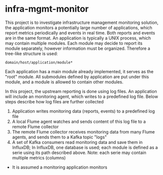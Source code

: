 # infra-mgmt-monitor

This project is to investigate infrastructure management monitoring solution, the application
monitors a potentially large number of applications, which report metrics periodically and events
in real time. Both reports and events are in the same format. An application is typically a UNIX
process, which may contain multiple modules. Each module may decide to report its module separately,
however information must be organized. Therefore a tree-like structure is used:

	domain/host/application/module*

Each application has a main module already implemented, it serves as the "root" module. All submodules
defined by application are put under this module, and a module is allowed to contain other modules.

In this project, the upstream reporting is done using log files. An application will include an 
monitoring agent, which writes to a predefined log file. Below steps describe how log files are
further collected

1. Application writes monitoring data (reports, events) to a predefined log file
2. A local Flume agent watches and sends content of this log file to a remote Flume collector
3. The remote Flume collector receives monitoring data from many Flume agents, and sends them 
to a Kafka topic "logs"
4. A set of Kafka consumers read monitoring data and save them in InfluxDB; In InfluxDB, one database
is used; each module is defined as a serie using its path described above. Note: each serie may
contain multiple metrics (columns)





* It is assumed a monitoring application monitors 

